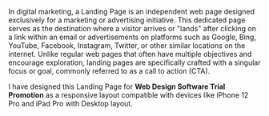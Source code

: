 
In digital marketing, a Landing Page is an independent web page designed exclusively for a marketing or advertising initiative. This dedicated page serves as the destination where a visitor arrives or "lands" after clicking on a link within an email or advertisements on platforms such as Google, Bing, YouTube, Facebook, Instagram, Twitter, or other similar locations on the internet. Unlike regular web pages that often have multiple objectives and encourage exploration, landing pages are specifically crafted with a singular focus or goal, commonly referred to as a call to action (CTA).

I have designed this Landing Page for **Web Design Software Trial Promotion** as a responsive layout compatible with devices like iPhone 12 Pro and iPad Pro with Desktop layout.

